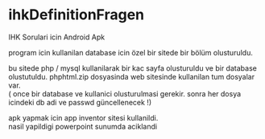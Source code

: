 # ihkDefinitionFragen

IHK Sorulari icin Android Apk 

program icin kullanilan database  icin 
özel bir sitede  bir bölüm olusturuldu.
 
bu sitede php / mysql kullanilarak bir kac sayfa olusturuldu 
ve bir database olustutuldu. 
phphtml.zip dosyasinda web sitesinde kullanilan tum dosyalar var.  
( once bir database ve kullanici olusturulmasi gerekir. 
sonra her dosya icindeki db adi ve passwd güncellenecek !) 


apk yapmak icin app inventor sitesi kullanildi.  
nasil yapildigi powerpoint sunumda aciklandi 

